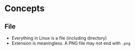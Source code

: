 # Concepts

## File

- Everything in Linux is a file (including directory)
- Extension is meaningless. A PNG file may not end with `.png`
